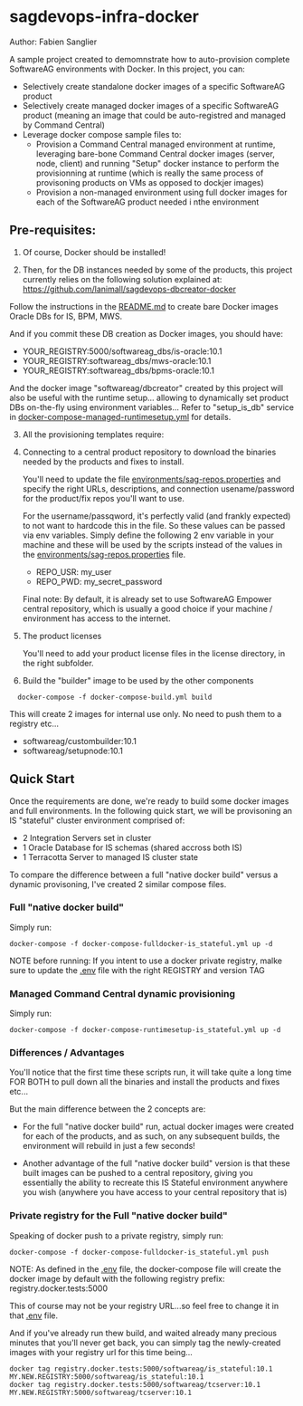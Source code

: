 # sagdevops-infra-docker

Author: Fabien Sanglier

A sample project created to demomnstrate how to auto-provision complete SoftwareAG environments with Docker.
In this project, you can:
 - Selectively create standalone docker images of a specific SoftwareAG product
 - Selectively create managed docker images of a specific SoftwareAG product (meaning an image that could be auto-registred and managed by Command Central)
 - Leverage docker compose sample files to:
   - Provision a Command Central managed environment at runtime, leveraging bare-bone Command Central docker images (server, node, client) 
   and running "Setup" docker instance to perform the provisionning at runtime
   (which is really the same process of provisoning products on VMs as opposed to dockjer images)
   - Provision a non-managed environment using full docker images for each of the SoftwareAG product needed i nthe environment

## Pre-requisites:

1. Of course, Docker should be installed!

2. Then, for the DB instances needed by some of the products, this project currently relies on the following solution explained at:
https://github.com/lanimall/sagdevops-dbcreator-docker

  Follow the instructions in the [README.md](https://github.com/lanimall/sagdevops-dbcreator-docker/blob/master/README.md)
to create bare Docker images Oracle DBs for IS, BPM, MWS.

And if you commit these DB creation as Docker images, you should have:
 - YOUR_REGISTRY:5000/softwareag_dbs/is-oracle:10.1
 - YOUR_REGISTRY:softwareag_dbs/mws-oracle:10.1
 - YOUR_REGISTRY:softwareag_dbs/bpms-oracle:10.1

  And the docker image "softwareag/dbcreator" created by this project will also be useful with the runtime setup...
allowing to dynamically set product DBs on-the-fly using environment variables...
Refer to "setup_is_db" service in [docker-compose-managed-runtimesetup.yml](./docker-compose-managed-runtimesetup.yml) for details.

3. All the provisioning templates require:
  1. Connecting to a central product repository to download the binaries needed by the products and fixes to install.
  
     You'll need to update the file [environments/sag-repos.properties](environments/sag-repos.properties)
  and specify the right URLs, descriptions, and connection usename/password for the product/fix repos you'll want to use.
  
     For the username/passqword, it's perfectly valid (and frankly expected) to not want to hardcode this in the file.
  So these values can be passed via env variables.
  Simply define the following 2 env variable in your machine and these will be used by the scripts instead of the values in the 
  [environments/sag-repos.properties](environments/sag-repos.properties) file.
     - REPO_USR: my_user
     - REPO_PWD: my_secret_password
  
     Final note: By default, it is already set to use SoftwareAG Empower central repository, which is usually a good choice
  if your machine / environment has access to the internet.
  
  2. The product licenses
     
     You'll need to add your product license files in the license directory, in the right subfolder.

4. Build the "builder" image to be used by the other components
 
```
  docker-compose -f docker-compose-build.yml build
```
  
This will create 2 images for internal use only. No need to push them to a registry etc...
 - softwareag/custombuilder:10.1
 - softwareag/setupnode:10.1
 
## Quick Start

Once the requirements are done, we're ready to build some docker images and full environments.
In the following quick start, we will be provisoning an IS "stateful" cluster environment comprised of:
 - 2 Integration Servers set in cluster
 - 1 Oracle Database for IS schemas (shared accross both IS)
 - 1 Terracotta Server to managed IS cluster state

To compare the difference between a full "native docker build" versus a dynamic provisoning, I've created 2 similar compose files.

### Full "native docker build"

Simply run:

```
docker-compose -f docker-compose-fulldocker-is_stateful.yml up -d
```

NOTE before running: If you intent to use a docker private registry, malke sure to update the [.env](.env) file 
with the right REGISTRY and version TAG


### Managed Command Central dynamic provisioning

Simply run:

```
docker-compose -f docker-compose-runtimesetup-is_stateful.yml up -d
```

### Differences / Advantages

You'll notice that the first time these scripts run, it will take quite a long time FOR BOTH to pull down all the binaries and 
install the products and fixes etc...

But the main difference between the 2 concepts are:
 - For the full "native docker build" run, actual docker images were created for each of the products, 
 and as such, on any subsequent builds, the environment will rebuild in just a few seconds!
 
 - Another advantage of the full "native docker build" version is that these built images can be pushed to a central repository,
 giving you essentially the ability to recreate this IS Stateful environment anywhere you wish 
 (anywhere you have access to your central repository that is)


### Private registry for the Full "native docker build"

Speaking of docker push to a private registry, simply run:

```
docker-compose -f docker-compose-fulldocker-is_stateful.yml push
```

NOTE: As defined in the [.env](.env) file, the docker-compose file will create the docker image by default with the following registry prefix:
registry.docker.tests:5000

This of course may not be your registry URL...so feel free to change it in that [.env](.env) file.

And if you've already run thew build, and waited already many precious minutes that you'll never get back, you can simply tag the newly-created 
images with your registry url for this time being...

```
docker tag registry.docker.tests:5000/softwareag/is_stateful:10.1 MY.NEW.REGISTRY:5000/softwareag/is_stateful:10.1 
docker tag registry.docker.tests:5000/softwareag/tcserver:10.1 MY.NEW.REGISTRY:5000/softwareag/tcserver:10.1
```